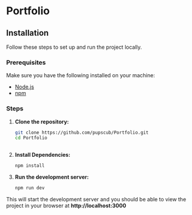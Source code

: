 
# Portfolio

## Installation

Follow these steps to set up and run the project locally.

### Prerequisites

Make sure you have the following installed on your machine:
- [Node.js](https://nodejs.org/)
- [npm](https://www.npmjs.com/)

### Steps

1. **Clone the repository:**

   ```bash
   git clone https://github.com/pupscub/Portfolio.git
   cd Portfolio
 
2. **Install Dependencies:**

   ```bash
   npm install
3. **Run the development server:**

   ```bash
   npm run dev
This will start the development server and you should be able to view the project in your browser at **http://localhost:3000** 
